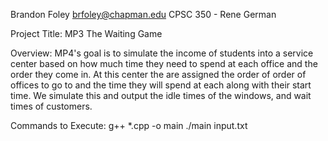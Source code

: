 Brandon Foley
brfoley@chapman.edu
CPSC 350 - Rene German

Project Title: MP3 The Waiting Game

Overview:
MP4's goal is to simulate the income of students into a service center based on how much time they need to spend at each office and the order they come in. At this center the are assigned the order of order of offices to go to and the time they will spend at each along with their start time. We simulate this and output the idle times of the windows, and wait times of customers.

Commands to Execute:
    g++ *.cpp -o main
    ./main input.txt
